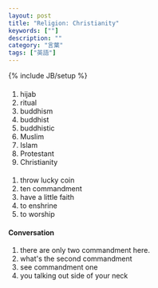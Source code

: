 ```yaml
---
layout: post
title: "Religion: Christianity"
keywords: [""]
description: ""
category: "言葉"
tags: ["英語"]
---
```

{% include JB/setup %}

####
1. hijab
2. ritual
3. buddhism
4. buddhist
5. buddhistic
6. Muslim
7. Islam
8. Protestant
9. Christianity


####
1. throw lucky coin
2. ten commandment 
3. have a little faith
4. to enshrine
5. to worship


#### Conversation
1. there are only two commandment here. 
2. what's the second commandment
3. see commandment one 
4. you talking out side of your neck 
